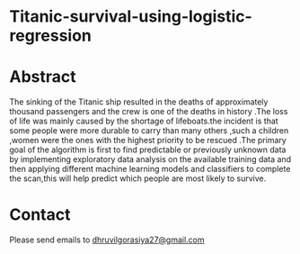 # Titanic-survival-using-logistic-regression

# Abstract
The sinking of the Titanic ship resulted in the deaths of approximately thousand passengers
and the crew is one of the deaths in history .The
loss of life was mainly caused by the shortage of
lifeboats.the incident is that some people were
more durable to carry than many others ,such a
children ,women were the ones with the highest
priority to be rescued .The primary goal of the
algorithm is first to find predictable or
previously unknown data by implementing
exploratory data analysis on the available
training data and then applying different
machine learning models and classifiers to
complete the scan,this will help predict which
people are most likely to survive.


# Contact
Please send emails to dhruvilgorasiya27@gmail.com
